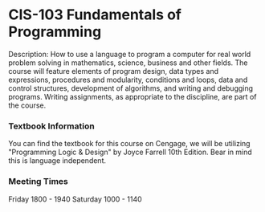 # CIS-103 Fundamentals of Programming 

Description: How to use a language to program a computer for real world problem solving in mathematics, science, business and other fields. The course will feature elements of program design, data types and expressions, procedures and modularity, conditions and loops, data and control structures, development of algorithms, and writing and debugging programs. Writing assignments, as appropriate to the discipline, are part of the course.

### Textbook Information

You can find the textbook for this course on Cengage, we will be utilizing "Programming Logic & Design" by Joyce Farrell 10th Edition. Bear in mind this is language independent. 

### Meeting Times
Friday 1800 - 1940 
Saturday 1000 - 1140





